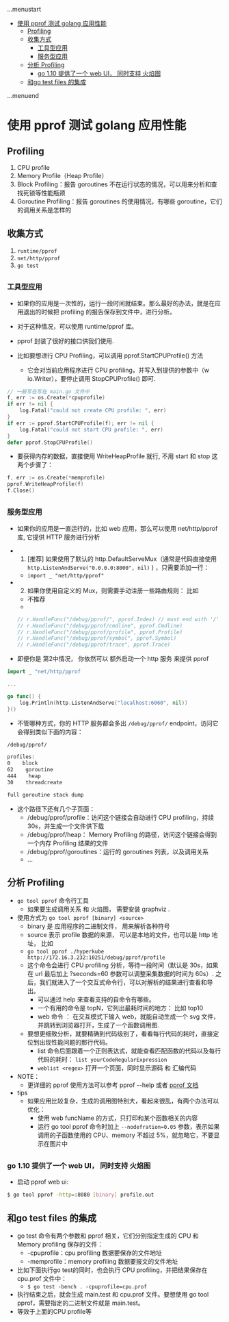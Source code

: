 ...menustart

- [使用 pprof 测试 golang 应用性能](#8ec32b199f9a9a6ce8a763ba4073c7d0)
    - [Profiling](#1a226c2f1347809a185b8567ba1fc5a7)
    - [收集方式](#2de72cd86d6ee0cf5da415280e9faeb6)
        - [工具型应用](#d2d36738c9707ef71ede62277101dad5)
        - [服务型应用](#743a11634b020d87ee3e35723fd383d0)
    - [分析 Profiling](#2dc9540acc752760e72345ad9529d612)
        - [go 1.10 提供了一个 web UI， 同时支持 火焰图](#628f3bfbcd42ebb9c0e60322c9cdfce8)
    - [和go test files 的集成](#f6876b634c1b05222f8af0f08779c5bb)

...menuend


<h2 id="8ec32b199f9a9a6ce8a763ba4073c7d0"></h2>


# 使用 pprof 测试 golang 应用性能

<h2 id="1a226c2f1347809a185b8567ba1fc5a7"></h2>


## Profiling

 1. CPU profile
 2. Memory Profile（Heap Profile）
 3. Block Profiling：报告 goroutines 不在运行状态的情况，可以用来分析和查找死锁等性能瓶颈
 4. Goroutine Profiling：报告 goroutines 的使用情况，有哪些 goroutine，它们的调用关系是怎样的

<h2 id="2de72cd86d6ee0cf5da415280e9faeb6"></h2>


## 收集方式

 1. `runtime/pprof`
 2. `net/http/pprof`
 3. `go test`

<h2 id="d2d36738c9707ef71ede62277101dad5"></h2>


### 工具型应用

 - 如果你的应用是一次性的，运行一段时间就结束。那么最好的办法，就是在应用退出的时候把 profiling 的报告保存到文件中，进行分析。
 - 对于这种情况，可以使用 runtime/pprof 库。
 - pprof 封装了很好的接口供我们使用.

 - 比如要想进行 CPU Profiling，可以调用 pprof.StartCPUProfile() 方法
    - 它会对当前应用程序进行 CPU profiling，并写入到提供的参数中（w io.Writer），要停止调用 StopCPUProfile() 即可.

```go
// 一般写在写在 main.go 文件中
f, err := os.Create(*cpuprofile)
if err != nil {
    log.Fatal("could not create CPU profile: ", err)
}
if err := pprof.StartCPUProfile(f); err != nil {
    log.Fatal("could not start CPU profile: ", err)
}
defer pprof.StopCPUProfile()
```

 - 要获得内存的数据，直接使用 WriteHeapProfile 就行, 不用 start 和 stop 这两个步骤了：

```go
f, err := os.Create(*memprofile)
pprof.WriteHeapProfile(f)
f.Close()
```

<h2 id="743a11634b020d87ee3e35723fd383d0"></h2>


### 服务型应用

 - 如果你的应用是一直运行的，比如 web 应用，那么可以使用 net/http/pprof 库, 它提供 HTTP 服务进行分析
 - 1. [推荐] 如果使用了默认的 http.DefaultServeMux（通常是代码直接使用 `http.ListenAndServe("0.0.0.0:8000", nil)` ) ，只需要添加一行：
    - `import _ "net/http/pprof"`
 - 2. 如果你使用自定义的 Mux，则需要手动注册一些路由规则： 比如
    - 不推荐
    - 
    ```go
    // r.HandleFunc("/debug/pprof/", pprof.Index) // must end with '/' 
    // r.HandleFunc("/debug/pprof/cmdline", pprof.Cmdline)
    // r.HandleFunc("/debug/pprof/profile", pprof.Profile)
    // r.HandleFunc("/debug/pprof/symbol", pprof.Symbol)
    // r.HandleFunc("/debug/pprof/trace", pprof.Trace)
    ```

 - 即便你是 第2中情况， 你依然可以 额外启动一个 http 服务 来提供 pprof

```go
import _ "net/http/pprof 

...

go func() {
    log.Println(http.ListenAndServe("localhost:6060", nil))
}()
```


 - 不管哪种方式，你的 HTTP 服务都会多出 `/debug/pprof/` endpoint，访问它会得到类似下面的内容：

```html
/debug/pprof/

profiles:
0    block
62    goroutine
444    heap
30    threadcreate

full goroutine stack dump
```

 - 这个路径下还有几个子页面：
    - /debug/pprof/profile：访问这个链接会自动进行 CPU profiling，持续 30s，并生成一个文件供下载
    - /debug/pprof/heap： Memory Profiling 的路径，访问这个链接会得到一个内存 Profiling 结果的文件
    - /debug/pprof/goroutines：运行的 goroutines 列表，以及调用关系
    - ... 


<h2 id="2dc9540acc752760e72345ad9529d612"></h2>


## 分析 Profiling 

 - `go tool pprof` 命令行工具
    - 如果要生成调用关系 和 火焰图， 需要安装 graphviz .
 - 使用方式为 `go tool pprof [binary] <source>`
    - binary 是 应用程序的二进制文件， 用来解析各种符号 
    - source 表示 profile 数据的来源，  可以是本地的文件，也可以是 http 地址， 比如
    - `go tool pprof ./hyperkube http://172.16.3.232:10251/debug/pprof/profile`
    - 这个命令会进行 CPU profiling 分析，等待一段时间（默认是 30s，如果在 url 最后加上 ?seconds=60 参数可以调整采集数据的时间为 60s）. 之后，我们就进入了一个交互式命令行，可以对解析的结果进行查看和导出。
        - 可以通过 help 来查看支持的自命令有哪些。
        - 一个有用的命令是 topN，它列出最耗时间的地方： 比如 top10
        - web 命令 ： 在交互模式下输入 web，就能自动生成一个 svg 文件，并跳转到浏览器打开，生成了一个函数调用图.
    - 要想更细致分析，就要精确到代码级别了，看看每行代码的耗时，直接定位到出现性能问题的那行代码。
        - list 命令后面跟着一个正则表达式，就能查看匹配函数的代码以及每行代码的耗时： `list yourCodeRegularExpression`
        - `weblist <regex>`  打开一个页面，同时显示源码 和 汇编代码
 - NOTE：
    - 更详细的 pprof 使用方法可以参考 pprof --help 或者 [pprof 文档](https://github.com/google/pprof/tree/master/doc)
 - tips
    - 如果应用比较复杂，生成的调用图特别大，看起来很乱，有两个办法可以优化：
        - 使用 web funcName 的方式，只打印和某个函数相关的内容
        - 运行 go tool pprof 命令时加上 `--nodefration=0.05` 参数，表示如果调用的子函数使用的 CPU、memory 不超过 5%，就忽略它，不要显示在图片中

<h2 id="628f3bfbcd42ebb9c0e60322c9cdfce8"></h2>


### go 1.10 提供了一个 web UI， 同时支持 火焰图

 - 启动 pprof web ui:

```bash
$ go tool pprof -http=:8080 [binary] profile.out
```



<h2 id="f6876b634c1b05222f8af0f08779c5bb"></h2>


## 和go test files 的集成

- go test 命令有两个参数和 pprof 相关，它们分别指定生成的 CPU 和 Memory profiling 保存的文件：
    - -cpuprofile：cpu profiling 数据要保存的文件地址
    - -memprofile：memory profiling 数据要报文的文件地址
- 比如下面执行go test的同时，也会执行 CPU profiling，并把结果保存在 cpu.prof 文件中：
    - `$ go test -bench . -cpuprofile=cpu.prof`
- 执行结束之后，就会生成 main.test 和 cpu.prof 文件。要想使用 go tool pprof，需要指定的二进制文件就是 main.test。
- 等效于上面的CPU profile等 






